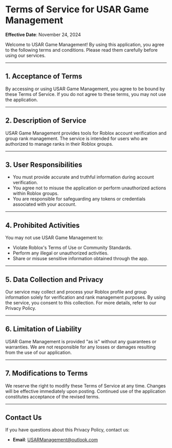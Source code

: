 # Terms of Service for USAR Game Management

**Effective Date**: November 24, 2024

Welcome to USAR Game Management! By using this application, you agree to the following terms and conditions. Please read them carefully before using our services.

---

## 1. Acceptance of Terms
By accessing or using USAR Game Management, you agree to be bound by these Terms of Service. If you do not agree to these terms, you may not use the application.

---

## 2. Description of Service
USAR Game Management provides tools for Roblox account verification and group rank management. The service is intended for users who are authorized to manage ranks in their Roblox groups.

---

## 3. User Responsibilities
- You must provide accurate and truthful information during account verification.
- You agree not to misuse the application or perform unauthorized actions within Roblox groups.
- You are responsible for safeguarding any tokens or credentials associated with your account.

---

## 4. Prohibited Activities
You may not use USAR Game Management to:
- Violate Roblox's Terms of Use or Community Standards.
- Perform any illegal or unauthorized activities.
- Share or misuse sensitive information obtained through the app.

---

## 5. Data Collection and Privacy
Our service may collect and process your Roblox profile and group information solely for verification and rank management purposes. By using the service, you consent to this collection. For more details, refer to our Privacy Policy.

---

## 6. Limitation of Liability
USAR Game Management is provided "as is" without any guarantees or warranties. We are not responsible for any losses or damages resulting from the use of our application.

---

## 7. Modifications to Terms
We reserve the right to modify these Terms of Service at any time. Changes will be effective immediately upon posting. Continued use of the application constitutes acceptance of the revised terms.

---

## Contact Us

If you have questions about this Privacy Policy, contact us:

- **Email**: [USARManagement@outlook.com](mailto:USARManagement@outlook.com)
